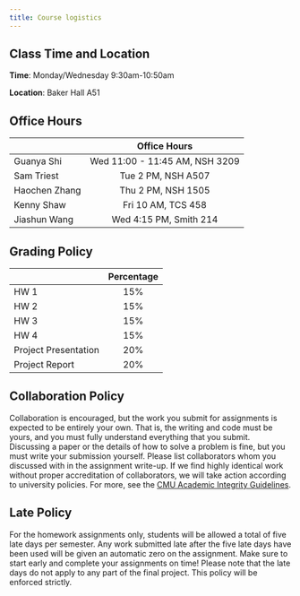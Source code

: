 ```yaml
---
title: Course logistics
---
```


## Class Time and Location

**Time**: Monday/Wednesday 9:30am-10:50am

**Location**: Baker Hall A51



## Office Hours


|         |  Office Hours    |
| ------------- | :-----------: |
| Guanya Shi | Wed 11:00 - 11:45 AM, NSH 3209 |
| Sam Triest | Tue 2 PM, NSH A507 |
| Haochen Zhang | Thu 2 PM, NSH 1505 |
| Kenny Shaw | Fri 10 AM, TCS 458 |
| Jiashun Wang | Wed 4:15 PM, Smith 214 |

<!-- ### Class Forum

Forums are on [Piazza](https://piazza.com/cmu/fall2024/16831/resources)(sign up with your andrew email address). Please checkout the Piazza regularly, we will make new annoncements on piazza. We encourage you to engage in discussions on Piazza as well, which will count towards class participation credit.  -->

## Grading Policy

<!-- |         |      Percentage      |
| ------------- | :-----------: |
| Assignments    | 65% | 
| Project     |   35%    | -->

|         |      Percentage      |
| ------------- | :-----------: |
| HW 1    | 15% | 
| HW 2    | 15% | 
| HW 3    | 15% | 
| HW 4    | 15% | 
| Project Presentation   |   20%    |
| Project Report | 20% | 

## Collaboration Policy
Collaboration is encouraged, but the work you submit for assignments is expected to be entirely your own. That is, the writing and code must be yours, and you must fully understand everything that you submit. Discussing a paper or the details of how to solve a problem is fine, but you must write your submission yourself. Please list collaborators whom you discussed with in the assignment write-up. If we find highly identical work without proper accreditation of collaborators, we will take action according to university policies. For more, see the [CMU Academic Integrity Guidelines](https://www.cmu.edu/policies/student-and-student-life/academic-integrity.html).

## Late Policy
For the homework assignments only, students will be allowed a total of five late days per semester. Any work submitted late after the five late days have been used will be given an automatic zero on the assignment. Make sure to start early and complete your assignments on time! Please note that the late days do not apply to any part of the final project. This policy will be enforced strictly.
